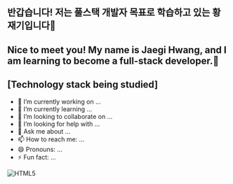 ## 반갑습니다! 저는 풀스택 개발자 목표로 학습하고 있는 황재기입니다👋
## Nice to meet you! My name is Jaegi Hwang, and I am learning to become a full-stack developer.👋

<h2>[Technology stack being studied]</h2>


- 🔭 I’m currently working on ...
- 🌱 I’m currently learning ...
- 👯 I’m looking to collaborate on ...
- 🤔 I’m looking for help with ...
- 💬 Ask me about ...
- 📫 How to reach me: ...
- 😄 Pronouns: ...
- ⚡ Fun fact: ...


![HTML5](https://img.shields.io/badge/-css3-F0532?style=for-the-badge&logo=html5&logoColor=ffffff)
